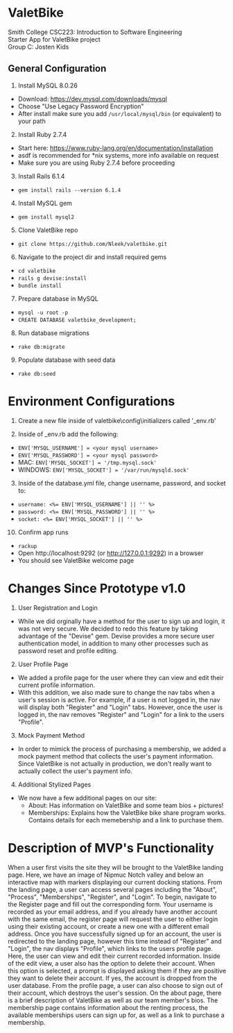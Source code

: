 # ValetBike

Smith College CSC223: Introduction to Software Engineering\
Starter App for ValetBike project\
Group C: Josten Kids

## General Configuration
1. Install MySQL 8.0.26
* Download: https://dev.mysql.com/downloads/mysql
* Choose "Use Legacy Password Encryption"
* After install make sure you add `/usr/local/mysql/bin` (or equivalent) to your path

2. Install Ruby 2.7.4
* Start here: https://www.ruby-lang.org/en/documentation/installation
* asdf is recommended for *nix systems, more info available on request
* Make sure you are using Ruby 2.7.4 before proceeding

3. Install Rails 6.1.4
* `gem install rails --version 6.1.4`

4. Install MySQL gem
* `gem install mysql2`

5. Clone ValetBike repo
* `git clone https://github.com/Nleek/valetbike.git`

6. Navigate to the project dir and install required gems
* `cd valetbike`
* `rails g devise:install`
* `bundle install`

7. Prepare database in MySQL
* `mysql -u root -p`
* `CREATE DATABASE valetbike_development;`

8. Run database migrations
* `rake db:migrate`

9. Populate database with seed data
* `rake db:seed`

# Environment Configurations
1. Create a new file inside of valetbike\config\initializers called '_env.rb'

2. Inside of _env.rb add the following:
* `ENV['MYSQL_USERNAME'] = <your mysql username>`
* `ENV['MYSQL_PASSWORD'] = <your mysql password>`
* MAC: `ENV['MYSQL_SOCKET'] = '/tmp.mysql.sock'` 
* WINDOWS: `ENV['MYSQL_SOCKET'] = '/var/run/mysqld.sock'`

3. Inside of the database.yml file, change username, password, and socket to:
* `username: <%= ENV['MYSQL_USERNAME'] || '' %>`
* `password: <%= ENV['MYSQL_PASSWORD'] || '' %>`
* `socket: <%= ENV['MYSQL_SOCKET'] || '' %>`

10. Confirm app runs
* `rackup`
* Open http://localhost:9292 (or http://127.0.0.1:9292) in a browser
* You should see ValetBike welcome page

# Changes Since Prototype v1.0
1. User Registration and Login
* While we did orginally have a method for the user to sign up and login, it was not very secure. We decided to redo this feature by taking advantage of the "Devise" gem. Devise provides a more secure user authentication model, in addition to many other processes such as password reset and profile editing. 
2. User Profile Page
* We added a profile page for the user where they can view and edit their current profile information. 
* With this addition, we also made sure to change the nav tabs when a user's session is active. For example, if a user is not logged in, the nav will display both "Register" and "Login" tabs. However, once the user is logged in, the nav removes "Register" and "Login" for a link to the users "Profile". 
3. Mock Payment Method
* In order to mimick the process of purchasing a membership, we added a mock payment method that collects the user's payment information. Since ValetBike is not actually in production, we don't really want to actually collect the user's payment info. 
4. Additional Stylized Pages
* We now have a few additional pages on our site:
  - About: Has information on ValetBike and some team bios + pictures!
  - Memberships: Explains how the ValetBike bike share program works. Contains details for each memebership and a link to purchase them.

# Description of MVP's Functionality
When a user first visits the site they will be brought to the ValetBike landing page. Here, we have an image of Nipmuc Notch valley and below an interactive map with markers displaying our current docking stations. From the landing page, a user can access several pages including the "About", "Process", "Memberships", "Register", and "Login". To begin, navigate to the Register page and fill out the corresponding form. Your username is recorded as your email address, and if you already have another account with the same email, the register page will request the user to either login using their existing account, or create a new one with a different email address. Once you have successfully signed up for an account, the user is redirected to the landing page, however this time instead of "Register" and "Login", the nav displays "Profile", which links to the users profile page. Here, the user can view and edit their current recorded information. Inside of the edit view, a user also has the option to delete their account. When this option is selected, a prompt is displayed asking them if they are positive they want to delete their account. If yes, the account is dropped from the user database. From the profile page, a user can also choose to sign out of their account, which destroys the user's session. On the about page, there is a brief description of ValetBike as well as our team member's bios. The membership page contains information about the renting process, the available memberships users can sign up for, as well as a link to purchase a membership.
